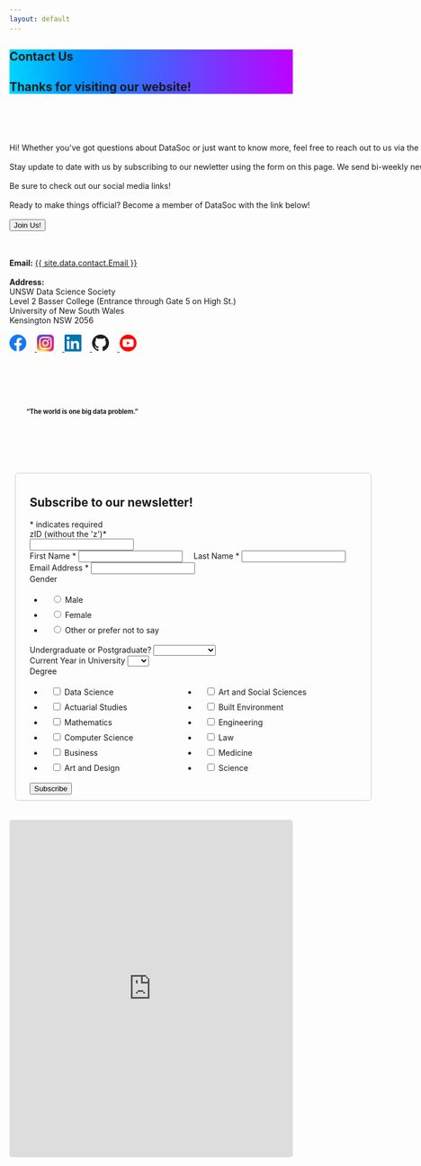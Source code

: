 ```yaml
---
layout: default
---
```

<section class="hero is-info">
    <div class="hero-body" style="background: rgb(1,213,255); background: linear-gradient(90deg, rgba(1,213,255,1) 0%, rgba(4,146,255,1) 25%, rgba(190,1,255,1) 100%);">
        <div class="container">
            <h1 class="title is-1">
                Contact Us
            </h1>
            <h2 class="subtitle is-5">
                Thanks for visiting our website!
            </h2>
        </div>
    </div>
</section>


<div class="hero-body; container has-text-black">
    <div class="columns is-8 is-variable" style="display:flex;flex-wrap: wrap;">
        <div class="column is-half has-text-left" style="padding-top:38px;flex: 1 0 auto;"> 
            <p class="is-size-5">
                <br>
                Hi! Whether you've got questions about DataSoc or just want to know more, feel free to reach out to us via the email below.
                <br><br>
                Stay update to date with us by subscribing to our newletter using the form on this page. We send bi-weekly news on events, workshops, and datathons run by DataSoc, blog posts published by our team, as well as carefully curated news from the wider data science community.
                <br><br>
                Be sure to check out our social media links!
                <br><br>
                Ready to make things official? Become a member of DataSoc with the link below!
                <br><br>
                <a href="https://forms.gle/hLDY7bAGa1H4CV348" target="_blank">
                    <button class="button is-info is-bold">Join Us!</button></a>
                <br><br><br>
            </p>
            <div>
                <b>Email:</b> <a href="mailto:{{ site.data.contact.Email }}">{{ site.data.contact.Email }}</a>
                <br><br>
                <b>Address:</b><br>
                UNSW Data Science Society<br>
                Level 2 Basser College (Entrance through Gate 5 on High St.)<br>
                University of New South Wales<br>
                Kensington NSW 2056<br>
                <br>
            </div>
            <div class="social media">
                <a href="https://www.facebook.com/DataSoc/" target="_blank">
                    <img src="/assets/images/social_media/f_logo_RGB-Hex-Blue_512.png" style="height:30px; margin-right:15px"> </a>
                <a href="https://www.instagram.com/unswdatasoc/" target="_blank">
                    <img src="/assets/images/social_media/Instagram_AppIcon_Aug2017.png" style="height:30px; margin-right:15px"> </a>
                <a href="https://au.linkedin.com/company/datasoc" target="_blank">
                    <img src="/assets/images/social_media/linkedin.png" style="height:30px; margin-right:15px"> </a>
                <a href="https://github.com/unswdata/" target="_blank">
                    <img src="/assets/images/social_media/github.png" style="height:30px; margin-right:15px"> </a>
                <a href="https://www.youtube.com/channel/UC5xEG38_Jr0251sMBoj8xwQ" target="_blank">
                    <img src="/assets/images/social_media/youtube_social_circle_red.png" style="height:30px;"> </a>
                <br><br><br>
            </div>
            <div class="rows is-centered has-text-white" style="background-image: url('/assets/images/background.png'); border-radius:10px; padding:30px;margin-top:30px">
                <div class="is-size-3" style="">
                    <b style="font-size:80%;">“The world is one big data problem.”</b>
                </div>
                <div class="is-size-5" style="text-align:right;">
                    Andrew McAfee
                    <br>
                </div>
            </div>
        </div>
        <div class="column is-5 is-offset-1 has-text-left" style="flex: 1 0 auto;margin-left:10px;">
            <br><br>
            <!-- Begin Mailchimp Signup Form -->
            <!-- Default mailchimp form css imported from this link -->
            <link href="//cdn-images.mailchimp.com/embedcode/classic-10_7.css" rel="stylesheet" type="text/css">
            <style type="text/css">
                #mc_embed_signup {
                    /* background: #fff; 
                    clear: left; 
                    font: 14px Helvetica,Arial,sans-serif; */
                }
                form ul li {
                    border-width: 4px 10px 4px 14px;
                    border-style: solid;
                    border-color: transparent; 
                }
                .form-field-label {
                    font-weight: normal;
                    /* font-size: 108%; */
                }
                #fields-container {
                    display: flex;
                    flex-wrap: wrap;
                }
                .fields-column {
                    flex-grow: 1;
                }
                #mc_embed_signup_scroll {
                    display: flex;
                    flex-direction: column;
                }
            </style>
            <div id="mc_embed_signup">
                <form action="https://unswdata.us19.list-manage.com/subscribe/post?u=8dc568d0db37b26ed75ba4d94&amp;id=01f8128da2" method="post" id="mc-embedded-subscribe-form" name="mc-embedded-subscribe-form" class="validate" target="_blank" novalidate style=
                    "border: 1px solid #ccc;
                    border-radius: 5px;
                    padding: 10px 25px 10px 25px;">
                    <div id="mc_embed_signup_scroll">
                        <h2>Subscribe to our newsletter!</h2>
                        <div class="indicates-required"><span class="asterisk">*</span> indicates required</div>
                        <div class="mc-field-group size1of2" style="width:40%">
                            <label for="mce-MMERGE3"
                            class="form-field-label">zID (without the 'z')<span class="asterisk">*</span></label>
                            <input type="number" name="MMERGE3" class="required" value="" id="mce-MMERGE3">
                        </div>
                        <div id='fields-container' style="flex-wrap:nowrap">
                            <div class="mc-field-group fields-column" style="padding-right:20px">
                                <label for="mce-FNAME"
                                class="form-field-label">First Name  <span class="asterisk">*</span></label>
                                <input type="text" value="" name="FNAME" class="required" id="mce-FNAME">
                            </div>
                            <div class="mc-field-group fields-column" style="padding-right:20px">
                                <label for="mce-LNAME"
                                class="form-field-label">Last Name  <span class="asterisk">*</span></label>
                                <input type="text" value="" name="LNAME" class="required" id="mce-LNAME">
                            </div>
                        </div>
                        <div class="mc-field-group">
                            <label for="mce-EMAIL"
                            class="form-field-label">Email Address  <span class="asterisk">*</span></label>
                            <input type="email" value="" name="EMAIL" class="required email" id="mce-EMAIL">
                        </div>
                        <div class="mc-field-group input-group">
                            <label
                            class="form-field-label">Gender </label>
                            <ul>
                                <li>
                                    <input type="radio" value="Male" name="MMERGE4" id="mce-MMERGE4-0">
                                    <label for="mce-MMERGE4-0">Male</label>
                                </li>
                                <li>
                                    <input type="radio" value="Female" name="MMERGE4" id="mce-MMERGE4-1">
                                    <label for="mce-MMERGE4-1">Female</label>
                                </li>
                                <li>
                                    <input type="radio" value="Other or prefer not to say" name="MMERGE4" id="mce-MMERGE4-2">
                                    <label for="mce-MMERGE4-2">Other or prefer not to say</label>
                                </li>
                            </ul>
                        </div>
                        <div class="mc-field-group">
                            <label for="mce-MMERGE6"
                            class="form-field-label">Undergraduate or Postgraduate? </label>
                            <select name="MMERGE6" class="" id="mce-MMERGE6">
                                <option value=""></option>
                                <option value="Undergraduate">Undergraduate</option>
                                <option value="Postgraduate">Postgraduate</option>
                                <option value="Other">Other</option>
                            </select>
                        </div>
                        <div class="mc-field-group">
                            <label for="mce-MMERGE5"
                            class="form-field-label">Current Year in University </label>
                            <select name="MMERGE5" class="" id="mce-MMERGE5">
                                <option value=""></option>
                                <option value="1">1</option>
                                <option value="2">2</option>
                                <option value="3">3</option>
                                <option value="4">4</option>
                                <option value="5+">5+</option>
                            </select>
                        </div>
                        <div class="mc-field-group input-group">
                            <label
                            class="form-field-label">Degree </label>
                            <div id="fields-container">
                                <div class="fields-column">
                                    <ul>
                                        <li>
                                            <input type="checkbox" value="1" name="group[6286][1]" id="mce-group[6286]-6286-0">
                                            <label for="mce-group[6286]-6286-0">Data Science</label>
                                        </li>
                                        <li>
                                            <input type="checkbox" value="2" name="group[6286][2]" id="mce-group[6286]-6286-1">
                                            <label for="mce-group[6286]-6286-1">Actuarial Studies</label>
                                        </li>
                                        <li>
                                            <input type="checkbox" value="4" name="group[6286][4]" id="mce-group[6286]-6286-2">
                                            <label for="mce-group[6286]-6286-2">Mathematics</label>
                                        </li>
                                        <li>
                                            <input type="checkbox" value="8" name="group[6286][8]" id="mce-group[6286]-6286-3">
                                            <label for="mce-group[6286]-6286-3">Computer Science</label>
                                        </li>
                                        <li>
                                            <input type="checkbox" value="16" name="group[6286][16]" id="mce-group[6286]-6286-4">
                                            <label for="mce-group[6286]-6286-4">Business</label>
                                        </li>
                                        <li>
                                            <input type="checkbox" value="32" name="group[6286][32]" id="mce-group[6286]-6286-5">
                                            <label for="mce-group[6286]-6286-5">Art and Design</label>
                                        </li>
                                    </ul>
                                </div>
                                <div class="fields-column">
                                    <ul>
                                        <li>
                                            <input type="checkbox" value="64" name="group[6286][64]" id="mce-group[6286]-6286-6">
                                            <label for="mce-group[6286]-6286-6">Art and Social Sciences</label>
                                        </li>
                                        <li>
                                            <input type="checkbox" value="128" name="group[6286][128]" id="mce-group[6286]-6286-7">
                                            <label for="mce-group[6286]-6286-7">Built Environment</label>
                                        </li>
                                        <li>
                                            <input type="checkbox" value="256" name="group[6286][256]" id="mce-group[6286]-6286-8">
                                            <label for="mce-group[6286]-6286-8">Engineering</label>
                                        </li>
                                        <li>
                                            <input type="checkbox" value="512" name="group[6286][512]" id="mce-group[6286]-6286-9">
                                            <label for="mce-group[6286]-6286-9">Law</label>
                                        </li>
                                        <li>
                                            <input type="checkbox" value="1024" name="group[6286][1024]" id="mce-group[6286]-6286-10">
                                            <label for="mce-group[6286]-6286-10">Medicine</label>
                                        </li>
                                        <li>
                                            <input type="checkbox" value="2048" name="group[6286][2048]" id="mce-group[6286]-6286-11">
                                            <label for="mce-group[6286]-6286-11">Science</label>
                                        </li>
                                    </ul>
                                </div>
                            </div>
                        </div>
                        <div id="mce-responses" class="clear">
                            <div class="response" id="mce-error-response" style="display:none"></div>
                            <div class="response" id="mce-success-response" style="display:none"></div>
                        </div>
                        <!-- real people should not fill this in and expect good things - do not remove this or risk form bot signups-->
                        <div style="position: absolute; left: -5000px;" aria-hidden="true"><input type="text" name="b_8dc568d0db37b26ed75ba4d94_01f8128da2" tabindex="-1" value=""></div>
                        <div class="clear"><input type="submit" value="Subscribe" name="subscribe" id="mc-embedded-subscribe" class="button">
                        </div>
                    </div>
                </form>
            </div>
            <script type='text/javascript' src='//s3.amazonaws.com/downloads.mailchimp.com/js/mc-validate.js'></script><script type='text/javascript'>(function($) {window.fnames = new Array(); window.ftypes = new Array();fnames[3]='MMERGE3';ftypes[3]='number';fnames[1]='FNAME';ftypes[1]='text';fnames[2]='LNAME';ftypes[2]='text';fnames[0]='EMAIL';ftypes[0]='email';fnames[4]='MMERGE4';ftypes[4]='radio';fnames[6]='MMERGE6';ftypes[6]='dropdown';fnames[5]='MMERGE5';ftypes[5]='dropdown';}(jQuery));var $mcj = jQuery.noConflict(true);</script>
            <!--End mc_embed_signup-->
        </div>
    </div>
    <br><br>
    <div class="columns is-vcentered is-centered">
        <iframe src="https://www.google.com/maps/embed?pb=!1m18!1m12!1m3!1d1668.9917985536565!2d151.23080794983784!3d-33.91658157788042!2m3!1f0!2f0!3f0!3m2!1i1024!2i768!4f13.1!3m3!1m2!1s0x6b12b18c619e5679%3A0x70e6b528f4a64879!2sArc%20%40%20UNSW!5e0!3m2!1sen!2sau!4v1590563340784!5m2!1sen!2sau" width="900" height="600" frameborder="0" style="border-radius:5px;" allowfullscreen="" aria-hidden="false" tabindex="0"></iframe>
    </div>
</div>


